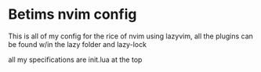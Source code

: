 # Betims nvim config

This is all of my config for the rice of nvim using lazyvim,
all the plugins can be found w/in the lazy folder and lazy-lock

all my specifications are init.lua at the top
